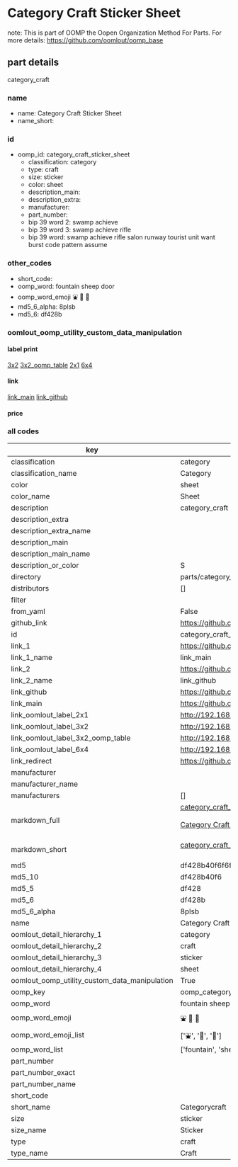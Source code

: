# Category Craft Sticker Sheet  

note: This is part of OOMP the Oopen Organization Method For Parts. For more details: https://github.com/oomlout/oomp_base

##  part details
  



category_craft



### name
* name: Category Craft Sticker Sheet
* name_short: 
### id
* oomp_id: category_craft_sticker_sheet
  * classification: category
  * type: craft
  * size: sticker
  * color: sheet
  * description_main: 
  * description_extra: 
  * manufacturer: 
  * part_number: 
  * bip 39 word 2: swamp achieve
  * bip 39 word 3: swamp achieve rifle
  * bip 39 word: swamp achieve rifle salon runway tourist unit want burst code pattern assume

### other_codes
* short_code: 
* oomp_word: fountain sheep door
* oomp_word_emoji :fountain: :sheep: :door:
* md5_6_alpha: 8plsb
* md5_6: df428b






### oomlout_oomp_utility_custom_data_manipulation
#### label print
[3x2](http://192.168.1.245:1112/?label=oomp%208plsb)
[3x2_oomp_table](http://192.168.1.108:1112/?label=oomp%208plsb)
[2x1](http://192.168.1.242:1112/?label=oomp%208plsb)
[6x4](http://192.168.1.55:1112/?label=oomp%208plsb)    

#### link

[link_main](https://github.com/oomlout/oomlout_oomp_version_1_messy/tree/main/parts/category_craft_sticker_sheet) [link_github](https://github.com/oomlout/oomlout_oomp_version_1_messy/tree/main/parts/category_craft_sticker_sheet)                             

#### price







### all codes 
| key | value |  
| --- | --- |  
| classification | category |  
| classification_name | Category |  
| color | sheet |  
| color_name | Sheet |  
| description | category_craft |  
| description_extra |  |  
| description_extra_name |  |  
| description_main |  |  
| description_main_name |  |  
| description_or_color | S  |  
| directory | parts/category_craft_sticker_sheet |  
| distributors | [] |  
| filter |  |  
| from_yaml | False |  
| github_link | https://github.com/oomlout/oomlout_oomp_part_src/tree/main/parts/category_craft_sticker_sheet |  
| id | category_craft_sticker_sheet |  
| link_1 | https://github.com/oomlout/oomlout_oomp_version_1_messy/tree/main/parts/category_craft_sticker_sheet |  
| link_1_name | link_main |  
| link_2 | https://github.com/oomlout/oomlout_oomp_version_1_messy/tree/main/parts/category_craft_sticker_sheet |  
| link_2_name | link_github |  
| link_github | https://github.com/oomlout/oomlout_oomp_version_1_messy/tree/main/parts/category_craft_sticker_sheet |  
| link_main | https://github.com/oomlout/oomlout_oomp_version_1_messy/tree/main/parts/category_craft_sticker_sheet |  
| link_oomlout_label_2x1 | http://192.168.1.242:1112/?label=oomp%208plsb |  
| link_oomlout_label_3x2 | http://192.168.1.245:1112/?label=oomp%208plsb |  
| link_oomlout_label_3x2_oomp_table | http://192.168.1.108:1112/?label=oomp%208plsb |  
| link_oomlout_label_6x4 | http://192.168.1.55:1112/?label=oomp%208plsb |  
| link_redirect | https://github.com/oomlout/oomlout_oomp_version_1_messy/tree/main/parts/category_craft_sticker_sheet |  
| manufacturer |  |  
| manufacturer_name |  |  
| manufacturers | [] |  
| markdown_full | [category_craft_sticker_sheet](none)<br>[](none)<br>[Category Craft Sticker Sheet](none)<br><br> |  
| markdown_short | [category_craft_sticker_sheet](none)<br><br> |  
| md5 | df428b40f6f6fdb797debbe9734076d9 |  
| md5_10 | df428b40f6 |  
| md5_5 | df428 |  
| md5_6 | df428b |  
| md5_6_alpha | 8plsb |  
| name | Category Craft Sticker Sheet |  
| oomlout_detail_hierarchy_1 | category |  
| oomlout_detail_hierarchy_2 | craft |  
| oomlout_detail_hierarchy_3 | sticker |  
| oomlout_detail_hierarchy_4 | sheet |  
| oomlout_oomp_utility_custom_data_manipulation | True |  
| oomp_key | oomp_category_craft_sticker_sheet |  
| oomp_word | fountain sheep door |  
| oomp_word_emoji | :fountain: :sheep: :door: |  
| oomp_word_emoji_list | [':fountain:', ':sheep:', ':door:'] |  
| oomp_word_list | ['fountain', 'sheep', 'door'] |  
| part_number |  |  
| part_number_exact |  |  
| part_number_name |  |  
| short_code |  |  
| short_name | Categorycraft |  
| size | sticker |  
| size_name | Sticker |  
| type | craft |  
| type_name | Craft |  
